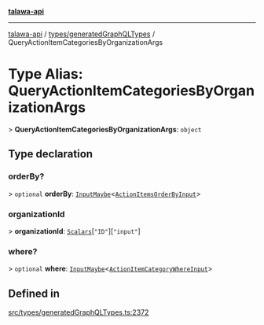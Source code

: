 [**talawa-api**](../../../README.md)

***

[talawa-api](../../../modules.md) / [types/generatedGraphQLTypes](../README.md) / QueryActionItemCategoriesByOrganizationArgs

# Type Alias: QueryActionItemCategoriesByOrganizationArgs

\> **QueryActionItemCategoriesByOrganizationArgs**: `object`

## Type declaration

### orderBy?

\> `optional` **orderBy**: [`InputMaybe`](InputMaybe.md)\<[`ActionItemsOrderByInput`](ActionItemsOrderByInput.md)\>

### organizationId

\> **organizationId**: [`Scalars`](Scalars.md)\[`"ID"`\]\[`"input"`\]

### where?

\> `optional` **where**: [`InputMaybe`](InputMaybe.md)\<[`ActionItemCategoryWhereInput`](ActionItemCategoryWhereInput.md)\>

## Defined in

[src/types/generatedGraphQLTypes.ts:2372](https://github.com/PalisadoesFoundation/talawa-api/blob/832d310bae30bd8cb45fb1b44f62dd776dccc52f/src/types/generatedGraphQLTypes.ts#L2372)
